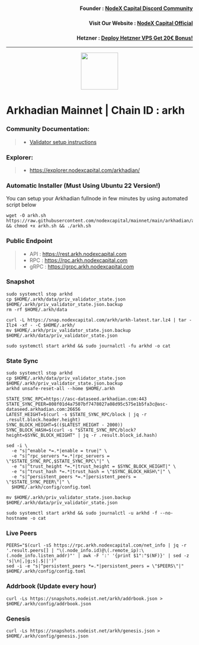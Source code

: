 <h3><p style="font-size:14px" align="right">Founder :
<a href="https://discord.gg/nodexcapital" target="_blank">NodeX Capital Discord Community</a></p></h3>
<h3><p style="font-size:14px" align="right">Visit Our Website :
<a href="https://discord.gg/nodexcapital" target="_blank">NodeX Capital Official</a></p></h3>
<h3><p style="font-size:14px" align="right">Hetzner :
<a href="https://hetzner.cloud/?ref=bMTVi7dcwSgA" target="_blank">Deploy Hetzner VPS Get 20€ Bonus!</a></h3>
<hr>

<p align="center">
  <img height="100" height="auto" src="https://explorer.nodexcapital.com/logos/arkhadian.png">
</p>

# Arkhadian Mainnet | Chain ID : arkh

### Community Documentation:
>- [Validator setup instructions](https://github.com/nodexcapital/mainnet/tree/main/arkhadian)

### Explorer:
>-  https://explorer.nodexcapital.com/arkhadian/

### Automatic Installer (Must Using Ubuntu 22 Version!)
You can setup your Arkhadian fullnode in few minutes by using automated script below
```
wget -O arkh.sh https://raw.githubusercontent.com/nodexcapital/mainnet/main/arkhadian/arkh.sh && chmod +x arkh.sh && ./arkh.sh
```
### Public Endpoint

>- API : https://rest.arkh.nodexcapital.com
>- RPC : https://rpc.arkh.nodexcapital.com
>- gRPC : https://grpc.arkh.nodexcapital.com

### Snapshot
```
sudo systemctl stop arkhd
cp $HOME/.arkh/data/priv_validator_state.json $HOME/.arkh/priv_validator_state.json.backup
rm -rf $HOME/.arkh/data

curl -L https://snap.nodexcapital.com/arkh/arkh-latest.tar.lz4 | tar -Ilz4 -xf - -C $HOME/.arkh/
mv $HOME/.arkh/priv_validator_state.json.backup $HOME/.arkh/data/priv_validator_state.json

sudo systemctl start arkhd && sudo journalctl -fu arkhd -o cat
```

### State Sync
```
sudo systemctl stop arkhd
cp $HOME/.arkh/data/priv_validator_state.json $HOME/.arkh/priv_validator_state.json.backup
arkhd unsafe-reset-all --home $HOME/.arkh

STATE_SYNC_RPC=https://asc-dataseed.arkhadian.com:443
STATE_SYNC_PEER=808f01d4a7507bf7478027a08d95c575e1b5fa3c@asc-dataseed.arkhadian.com:26656
LATEST_HEIGHT=$(curl -s $STATE_SYNC_RPC/block | jq -r .result.block.header.height)
SYNC_BLOCK_HEIGHT=$(($LATEST_HEIGHT - 2000))
SYNC_BLOCK_HASH=$(curl -s "$STATE_SYNC_RPC/block?height=$SYNC_BLOCK_HEIGHT" | jq -r .result.block_id.hash)

sed -i \
  -e "s|^enable *=.*|enable = true|" \
  -e "s|^rpc_servers *=.*|rpc_servers = \"$STATE_SYNC_RPC,$STATE_SYNC_RPC\"|" \
  -e "s|^trust_height *=.*|trust_height = $SYNC_BLOCK_HEIGHT|" \
  -e "s|^trust_hash *=.*|trust_hash = \"$SYNC_BLOCK_HASH\"|" \
  -e "s|^persistent_peers *=.*|persistent_peers = \"$STATE_SYNC_PEER\"|" \
  $HOME/.arkh/config/config.toml

mv $HOME/.arkh/priv_validator_state.json.backup $HOME/.arkh/data/priv_validator_state.json

sudo systemctl start arkhd && sudo journalctl -u arkhd -f --no-hostname -o cat
```

### Live Peers
```
PEERS="$(curl -sS https://rpc.arkh.nodexcapital.com/net_info | jq -r '.result.peers[] | "\(.node_info.id)@\(.remote_ip):\(.node_info.listen_addr)"' | awk -F ':' '{print $1":"$(NF)}' | sed -z 's|\n|,|g;s|.$||')"
sed -i -e "s|^persistent_peers *=.*|persistent_peers = \"$PEERS\"|" $HOME/.arkh/config/config.toml
```
### Addrbook (Update every hour)
```
curl -Ls https://snapshots.nodeist.net/arkh/addrbook.json > $HOME/.arkh/config/addrbook.json
```
### Genesis
```
curl -Ls https://snapshots.nodeist.net/arkh/genesis.json > $HOME/.arkh/config/genesis.json
```